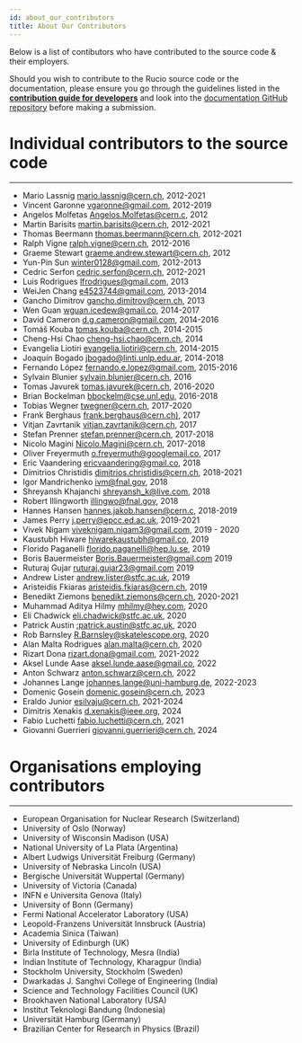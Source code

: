 ```yaml
---
id: about_our_contributors
title: About Our Contributors
---
```


Below is a list of contibutors who have contributed to the
source code & their employers.

Should you wish to contribute to the Rucio source code or the documentation,
please ensure you go through the guidelines listed in the [__contribution guide
for developers__](contributing) and look into the [documentation GitHub
repository](https://github.com/rucio/documentation) before making a submission.

# Individual contributors to the source code

---
- Mario Lassnig [mario.lassnig@cern.ch](mailto:mario.lassnig@cern.ch), 2012-2021
- Vincent Garonne [vgaronne@gmail.com](mailto:vgaronne@gmail.com), 2012-2019
- Angelos Molfetas [Angelos.Molfetas@cern.c](mailto:Angelos.Molfetas@cern.ch), 2012
- Martin Barisits [martin.barisits@cern.ch](mailto:martin.barisits@cern.ch), 2012-2021
- Thomas Beermann [thomas.beermann@cern.ch](mailto:thomas.beermann@cern.ch), 2012-2021
- Ralph Vigne [ralph.vigne@cern.ch](mailto:ralph.vigne@cern.ch), 2012-2016
- Graeme Stewart [graeme.andrew.stewart@cern.ch](mailto:graeme.andrew.stewart@cern.ch), 2012
- Yun-Pin Sun [winter0128@gmail.com](mailto:winter0128@gmail.com), 2012-2013
- Cedric Serfon [cedric.serfon@cern.ch](mailto:cedric.serfon@cern.ch), 2012-2021
- Luis Rodrigues [lfrodrigues@gmail.com](mailto:lfrodrigues@gmail.com), 2013
- WeiJen Chang [e4523744@gmail.com](mailto:e4523744@gmail.com), 2013-2014
- Gancho Dimitrov [gancho.dimitrov@cern.ch](mailto:gancho.dimitrov@cern.ch), 2013
- Wen Guan [wguan.icedew@gmail.co](mailto:wguan.icedew@gmail.com), 2014-2017
- David Cameron [d.g.cameron@gmail.com](mailto:d.g.cameron@gmail.com), 2014-2016
- Tomáš Kouba [tomas.kouba@cern.ch](mailto:tomas.kouba@cern.ch), 2014-2015
- Cheng-Hsi Chao [cheng-hsi.chao@cern.ch](mailto:cheng-hsi.chao@cern.ch), 2014
- Evangelia Liotiri [evangelia.liotiri@cern.ch](mailto:evangelia.liotiri@cern.ch), 2014-2015
- Joaquín Bogado [jbogado@linti.unlp.edu.ar](mailto:jbogado@linti.unlp.edu.ar), 2014-2018
- Fernando López [fernando.e.lopez@gmail.com](mailto:fernando.e.lopez@gmail.com), 2015-2016
- Sylvain Blunier [sylvain.blunier@cern.ch](mailto:sylvain.blunier@cern.ch), 2016
- Tomas Javurek [tomas.javurek@cern.ch](mailto:tomas.javurek@cern.ch), 2016-2020
- Brian Bockelman [bbockelm@cse.unl.edu](mailto:bbockelm@cse.unl.edu), 2016-2018
- Tobias Wegner [twegner@cern.ch](mailto:twegner@cern.ch), 2017-2020
- Frank Berghaus [frank.berghaus@cern.ch)](mailto:frank.berghaus@cern.ch), 2017
- Vitjan Zavrtanik [vitjan.zavrtanik@cern.ch](mailto:vitjan.zavrtanik@cern.ch), 2017
- Stefan Prenner [stefan.prenner@cern.ch](mailto:stefan.prenner@cern.ch), 2017-2018
- Nicolo Magini [Nicolo.Magini@cern.ch](mailto:Nicolo.Magini@cern.ch), 2017-2018
- Oliver Freyermuth [o.freyermuth@googlemail.co](mailto:o.freyermuth@googlemail.com), 2017
- Eric Vaandering [ericvaandering@gmail.co](mailto:ericvaandering@gmail.com), 2018
- Dimitrios Christidis [dimitrios.christidis@cern.ch](mailto:dimitrios.christidis@cern.ch), 2018-2021
- Igor Mandrichenko [ivm@fnal.gov](mailto:ivm@fnal.gov), 2018
- Shreyansh Khajanchi [shreyansh_k@live.com](mailto:shreyansh_k@live.com), 2018
- Robert Illingworth [illingwo@fnal.gov](mailto:illingwo@fnal.gov), 2018
- Hannes Hansen [hannes.jakob.hansen@cern.c](mailto:hannes.jakob.hansen@cern.ch), 2018-2019
- James Perry [j.perry@epcc.ed.ac.uk](mailto:j.perry@epcc.ed.ac.uk), 2019-2021
- Vivek Nigam [viveknigam.nigam3@gmail.com](mailto:viveknigam.nigam3@gmail.com), 2019 - 2020
- Kaustubh Hiware [hiwarekaustubh@gmail.co](mailto:hiwarekaustubh@gmail.com), 2019
- Florido Paganelli [florido.paganelli@hep.lu.se](mailto:florido.paganelli@hep.lu.se), 2019
- Boris Bauermeister [Boris.Bauermeister@gmail.com](mailto:Boris.Bauermeister@gmail.com) 2019
- Ruturaj Gujar [ruturaj.gujar23@gmail.com](mailto:ruturaj.gujar23@gmail.com) 2019
- Andrew Lister [andrew.lister@stfc.ac.uk](mailto:andrew.lister@stfc.ac.uk), 2019
- Aristeidis Fkiaras [aristeidis.fkiaras@cern.ch](mailto:aristeidis.fkiaras@cern.ch), 2019
- Benedikt Ziemons [benedikt.ziemons@cern.ch](mailto:benedikt.ziemons@cern.ch), 2020-2021
- Muhammad Aditya Hilmy [mhilmy@hey.com](mailto:mhilmy@hey.com), 2020
- Eli Chadwick [eli.chadwick@stfc.ac.uk](mailto:eli.chadwick@stfc.ac.uk), 2020
- Patrick Austin [:patrick.austin@stfc.ac.uk](mailto:patrick.austin@stfc.ac.uk), 2020
- Rob Barnsley [R.Barnsley@skatelescope.org](mailto:R.Barnsley@skatelescope.org), 2020
- Alan Malta Rodrigues [alan.malta@cern.ch](mailto:alan.malta@cern.ch), 2020
- Rizart Dona [rizart.dona@gmail.com](mailto:rizart.dona@gmail.com), 2021-2022
- Aksel Lunde Aase [aksel.lunde.aase@gmail.co](mailto:aksel.lunde.aase@gmail.com), 2022
- Anton Schwarz [anton.schwarz@cern.ch](mailto:anton.schwarz@cern.ch), 2022
- Johannes Lange [johannes.lange@uni-hamburg.de](mailto:johannes.lange@uni-hamburg.de), 2022-2023
- Domenic Gosein [domenic.gosein@cern.ch](mailto:domenic.gosein@cern.ch), 2023
- Eraldo Junior [esilvaju@cern.ch](mailto:esilvaju@cern.ch), 2021-2024
- Dimitris Xenakis [d.xenakis@ieee.org](mailto:d.xenakis@ieee.org), 2024
- Fabio Luchetti [fabio.luchetti@cern.ch](mailto:fabio.luchetti@cern.ch), 2021
- Giovanni Guerrieri [giovanni.guerrieri@cern.ch](mailto:giovanni.guerrieri@cern.ch), 2024

# Organisations employing contributors

---

- European Organisation for Nuclear Research (Switzerland)
- University of Oslo (Norway)
- University of Wisconsin Madison (USA)
- National University of La Plata (Argentina)
- Albert Ludwigs Universität Freiburg (Germany)
- University of Nebraska Lincoln (USA)
- Bergische Universität Wuppertal (Germany)
- University of Victoria (Canada)
- INFN e Universita Genova (Italy)
- University of Bonn (Germany)
- Fermi National Accelerator Laboratory (USA)
- Leopold-Franzens Universität Innsbruck (Austria)
- Academia Sinica (Taiwan)
- University of Edinburgh (UK)
- Birla Institute of Technology, Mesra (India)
- Indian Institute of Technology, Kharagpur (India)
- Stockholm University, Stockholm (Sweden)
- Dwarkadas J. Sanghvi College of Engineering (India)
- Science and Technology Facilities Council (UK)
- Brookhaven National Laboratory (USA)
- Institut Teknologi Bandung (Indonesia)
- Universität Hamburg (Germany)
- Brazilian Center for Research in Physics (Brazil)
